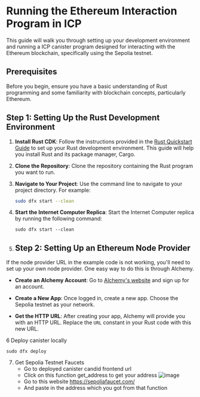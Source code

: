 # Running the Ethereum Interaction Program in ICP

This guide will walk you through setting up your development environment and running a ICP canister program designed for interacting with the Ethereum blockchain, specifically using the Sepolia testnet. 

## Prerequisites

Before you begin, ensure you have a basic understanding of Rust programming and some familiarity with blockchain concepts, particularly Ethereum.

## Step 1: Setting Up the Rust Development Environment

1. **Install Rust CDK**: Follow the instructions provided in the [Rust Quickstart Guide](https://internetcomputer.org/docs/current/developer-docs/backend/rust/quickstart) to set up your Rust development environment. This guide will help you install Rust and its package manager, Cargo.

2. **Clone the Repository**: Clone the repository containing the Rust program you want to run.



3. **Navigate to Your Project**: Use the command line to navigate to your project directory. For example:
   ```bash
   sudo dfx start --clean
   ```
4. **Start the Internet Computer Replica**: Start the Internet Computer replica by running the following command:
   ```
   sudo dfx start --clean
   ```
5. ## Step 2: Setting Up an Ethereum Node Provider

If the node provider URL in the example code is not working, you'll need to set up your own node provider. One easy way to do this is through Alchemy.

- **Create an Alchemy Account**: Go to [Alchemy's website](https://www.alchemy.com/) and sign up for an account.

- **Create a New App**: Once logged in, create a new app. Choose the Sepolia testnet as your network.

- **Get the HTTP URL**: After creating your app, Alchemy will provide you with an HTTP URL. Replace the `URL` constant in your Rust code with this new URL.

6 Deploy canister locally
```
sudo dfx deploy
```
7. Get Sepolia Testnet Faucets
   - Go to deployed canister candid frontend url
   - Click on this function get_address to get your address
     ![image](https://github.com/dipanshuhappy/basic_eth_icp/assets/58115782/f4d1537c-6642-4072-b874-6800e4e281c1)
   - Go to this website https://sepoliafaucet.com/
   - And paste in the address which you got from that function

   

